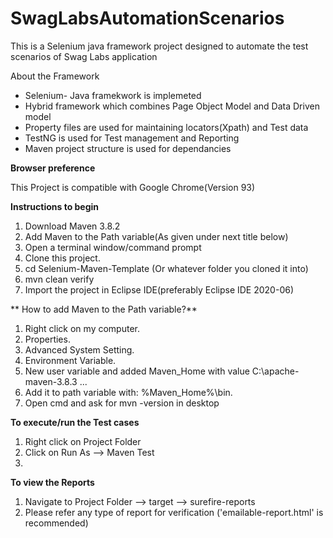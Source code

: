 # SwagLabsAutomationScenarios
This is a Selenium java framework project designed to automate the test scenarios of Swag Labs application

About the Framework 

* Selenium- Java framekwork is implemeted
* Hybrid framework which combines Page Object Model and Data Driven model
* Property files are used for maintaining locators(Xpath) and Test data
* TestNG is used for Test management and Reporting 
* Maven project structure is used for dependancies

**Browser preference**

This Project is compatible with Google Chrome(Version 93)


**Instructions to begin**

1. Download Maven 3.8.2
2. Add Maven to the Path variable(As given under next title below)
3. Open a terminal window/command prompt
4. Clone this project.
5. cd Selenium-Maven-Template (Or whatever folder you cloned it into)
6. mvn clean verify
7. Import the project in Eclipse IDE(preferably Eclipse IDE 2020-06)

**
How to add Maven to the Path variable?**

1. Right click on my computer.
2. Properties.
3. Advanced System Setting.
4. Environment Variable.
5. New user variable and added Maven_Home with value C:\apache-maven-3.8.3 ...
6. Add it to path variable with: %Maven_Home%\bin.
7. Open cmd and ask for mvn -version in desktop


**To execute/run the Test cases**

1. Right click on Project Folder
2. Click on Run As --> Maven Test
3. 

**To view the Reports**

1. Navigate to Project Folder --> target --> surefire-reports
2. Please refer any type of report for verification ('emailable-report.html' is recommended)







